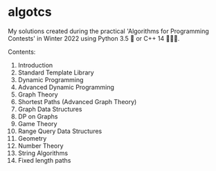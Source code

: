 # algotcs
My solutions created during the practical 'Algorithms for Programming Contests'
in Winter 2022 using Python 3.5 🐍 or C++ 14 👨🏼‍💻.

Contents:
1. Introduction
2. Standard Template Library
3. Dynamic Programming
4. Advanced Dynamic Programming
5. Graph Theory
6. Shortest Paths (Advanced Graph Theory)
7. Graph Data Structures
8. DP on Graphs
9. Game Theory
10. Range Query Data Structures
11. Geometry
12. Number Theory
13. String Algorithms
14. Fixed length paths